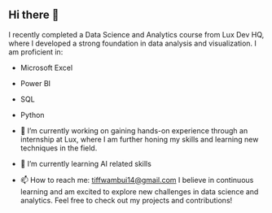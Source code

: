 ## Hi there 👋

I recently completed a Data Science and Analytics course from Lux Dev HQ, where I developed a strong foundation in data analysis and visualization. I am proficient in:

- Microsoft Excel
- Power BI
- SQL
- Python

- 🔭 I’m currently working on gaining hands-on experience through an internship at Lux, where I am further honing my skills and learning new techniques in the field.
- 🌱 I’m currently learning AI related skills  
- 📫 How to reach me: tiffwambui14@gmail.com
I believe in continuous learning and am excited to explore new challenges in data science and analytics. Feel free to check out my projects and contributions!
